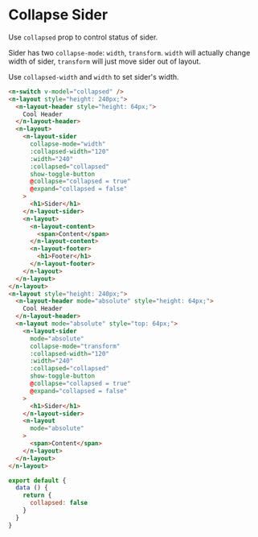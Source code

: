 # Collapse Sider
Use `collapsed` prop to control status of sider.

Sider has two `collapse-mode`: `width`, `transform`. `width` will actually change width of sider, `transform` will just move sider out of layout.

Use `collapsed-width` and `width` to set sider's width.
```html
<n-switch v-model="collapsed" />
<n-layout style="height: 240px;">
  <n-layout-header style="height: 64px;">
    Cool Header
  </n-layout-header>
  <n-layout>
    <n-layout-sider
      collapse-mode="width"
      :collapsed-width="120"
      :width="240"
      :collapsed="collapsed"
      show-toggle-button
      @collapse="collapsed = true"
      @expand="collapsed = false"
    >
      <h1>Sider</h1>
    </n-layout-sider>
    <n-layout>
      <n-layout-content>
        <span>Content</span>
      </n-layout-content>
      <n-layout-footer>
        <h1>Footer</h1>
      </n-layout-footer>
    </n-layout>
  </n-layout>
</n-layout>
<n-layout style="height: 240px;">
  <n-layout-header mode="absolute" style="height: 64px;">
    Cool Header
  </n-layout-header>
  <n-layout mode="absolute" style="top: 64px;">
    <n-layout-sider
      mode="absolute"
      collapse-mode="transform"
      :collapsed-width="120"
      :width="240"
      :collapsed="collapsed"
      show-toggle-button
      @collapse="collapsed = true"
      @expand="collapsed = false"
    >
      <h1>Sider</h1>
    </n-layout-sider>
    <n-layout 
      mode="absolute"
    >
      <span>Content</span>
    </n-layout>
  </n-layout>
</n-layout>
```
```js
export default {
  data () {
    return {
      collapsed: false
    }
  }
}
```